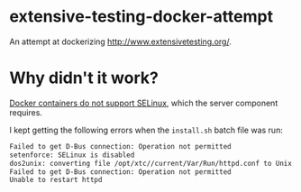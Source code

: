 # extensive-testing-docker-attempt
An attempt at dockerizing http://www.extensivetesting.org/.

# Why didn't it work?

 [Docker containers do not support SELinux](http://serverfault.com/questions/757606/how-to-enable-selinux-inside-of-a-centos-docker-container), which the server component requires.
 
 I kept getting the following errors when the `install.sh` batch file was run:
 
 ```bash
 Failed to get D-Bus connection: Operation not permitted
setenforce: SELinux is disabled
dos2unix: converting file /opt/xtc//current/Var/Run/httpd.conf to Unix format ...
Failed to get D-Bus connection: Operation not permitted
Unable to restart httpd
```
